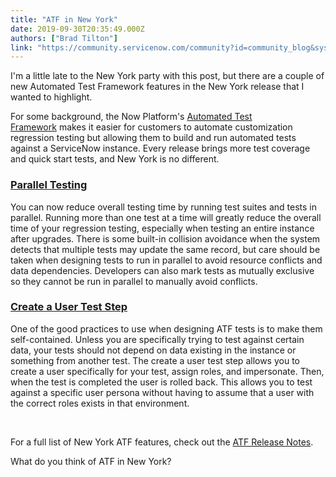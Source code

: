 ```yaml
---
title: "ATF in New York"
date: 2019-09-30T20:35:49.000Z
authors: ["Brad Tilton"]
link: "https://community.servicenow.com/community?id=community_blog&sys_id=252cb7c0db94c09023f4a345ca96192b"
---
```

<p>I&#39;m a little late to the New York party with this post, but there are a couple of new Automated Test Framework features in the New York release that I wanted to highlight.</p>
<p>For some background, the Now Platform&#39;s <a href="https://docs.servicenow.com/bundle/newyork-application-development/page/administer/auto-test-framework/concept/automated-test-framework.html" rel="nofollow">Automated Test Framework</a> makes it easier for customers to automate customization regression testing but allowing them to build and run automated tests against a ServiceNow instance. Every release brings more test coverage and quick start tests, and New York is no different.</p>
<h3><a href="https://docs.servicenow.com/bundle/newyork-application-development/page/administer/auto-test-framework/concept/parallel-testing.html" rel="nofollow">Parallel Testing</a></h3>
<p>You can now reduce overall testing time by running test suites and tests in parallel. Running more than one test at a time will greatly reduce the overall time of your regression testing, especially when testing an entire instance after upgrades. There is some built-in collision avoidance when the system detects that multiple tests may update the same record, but care should be taken when designing tests to run in parallel to avoid resource conflicts and data dependencies. Developers can also mark tests as mutually exclusive so they cannot be run in parallel to manually avoid conflicts.</p>
<h3><a href="https://docs.servicenow.com/bundle/newyork-application-development/page/administer/auto-test-framework/reference/test-steps-server-category.html#atf-create-user" rel="nofollow">Create a User Test Step</a></h3>
<p>One of the good practices to use when designing ATF tests is to make them self-contained. Unless you are specifically trying to test against certain data, your tests should not depend on data existing in the instance or something from another test. The create a user test step allows you to create a user specifically for your test, assign roles, and impersonate. Then, when the test is completed the user is rolled back. This allows you to test against a specific user persona without having to assume that a user with the correct roles exists in that environment. </p>
<p> </p>
<p>For a full list of New York ATF features, check out the <a href="https://docs.servicenow.com/bundle/newyork-release-notes/page/release-notes/application-development/automated-test-framework-rn.html" rel="nofollow">ATF Release Notes</a>.</p>
<p>What do you think of ATF in New York?</p>